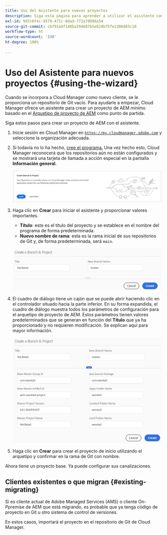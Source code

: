 ```yaml
---
title: Uso del Asistente para nuevos proyectos
description: Siga esta página para aprender a utilizar el asistente con el fin de crear un proyecto de aplicación de AEM
exl-id: 9d7c6f4c-9379-471c-8dad-772a7099da54
source-git-commit: cb791a4f148ba394687b5e824b75fe1386d83c18
workflow-type: ht
source-wordcount: '330'
ht-degree: 100%

---
```



# Uso del Asistente para nuevos proyectos {#using-the-wizard}

Cuando se incorpora a Cloud Manager como nuevo cliente, se le proporciona un repositorio de Git vacío. Para ayudarle a empezar, Cloud Manager ofrece un asistente para crear un proyecto de AEM mínimo basado en el [Arquetipo de proyecto de AEM](https://github.com/Adobe-Marketing-Cloud/aem-project-archetype) como punto de partida.

Siga estos pasos para crear un proyecto de AEM con el asistente.

1. Inicie sesión en Cloud Manager en [`https://my.cloudmanager.adobe.com`](https://my.cloudmanager.adobe.com) y seleccione la organización adecuada.

1. Si todavía no lo ha hecho, [cree el programa.](program-setup.md) Una vez hecho esto, Cloud Manager reconocerá que los repositorios aún no están configurados y se mostrará una tarjeta de llamada a acción especial en la pantalla **Información general**.

   ![Creación de llamada a acción del proyecto](/help/assets/image2018-10-3_14-29-44.png)

1. Haga clic en **Crear** para iniciar el asistente y proporcionar valores importantes.

   * **Título**: este es el título del proyecto y se establece en el nombre del programa de forma predeterminada.
   * **Nuevo nombre de rama**: esta es la rama inicial de sus repositorios de Git y, de forma predeterminada, será `main`.

   ![Valores del proyecto](/help/assets/screen_shot_2018-10-08at55825am.png)

1. El cuadro de diálogo tiene un cajón que se puede abrir haciendo clic en el controlador situado hacia la parte inferior. En su forma expandida, el cuadro de diálogo muestra todos los parámetros de configuración para el arquetipo de proyecto de AEM. Estos parámetros tienen valores predeterminados que se generan en función del **Título** que ya ha proporcionado y no requieren modificación. Se explican aquí para mayor información.

   ![Parámetros detallados del arquetipo](/help/assets/screen_shot_2018-10-08at60032am.png)

1. Haga clic en **Crear** para crear el proyecto de inicio utilizando el arquetipo y confirmar en la rama de Git con nombre.

Ahora tiene un proyecto base. Ya puede configurar sus canalizaciones.

## Clientes existentes o que migran {#existing-migrating}

Si es cliente actual de Adobe Managed Services (AMS) o cliente On-Ppremise de AEM que está migrando, es probable que ya tenga código de proyecto en Git u otro sistema de control de versiones.

En estos casos, importará el proyecto en el repositorio de Git de Cloud Manager.
